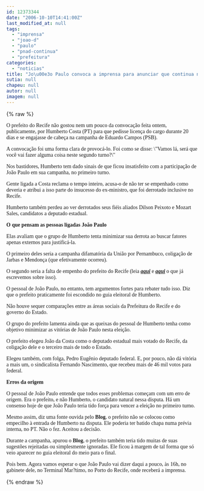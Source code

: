```yaml
---
id: 12373344
date: "2006-10-10T14:41:00Z"
last_modified_at: null
tags:
  - "imprensa"
  - "joao-d"
  - "paulo"
  - "pnad-continua"
  - "prefeitura"
categories:
  - "noticias"
title: "Jo\u00e3o Paulo convoca a imprensa para anunciar que continua na prefeitura"
sutia: null
chapeu: null
autor: null
imagem: null
---
```

{% raw %}
<p><P><FONT face=Verdana>O prefeito do Recife não gostou nem um pouco da convocação feita ontem, publicamente, por Humberto Costa (PT) para que pedisse licença do cargo durante 20 dias e se engajasse de cabeça na campanha de Eduardo Campos (PSB).</FONT></P></p>
<p><P><FONT face=Verdana>A convocação foi uma forma clara de provocá-lo. Foi como se disse: \"Vamos lá, será que você vai fazer alguma coisa neste segundo turno?\"</FONT></P></p>
<p><P><FONT face=Verdana>Nos bastidores, Humberto tem dado sinais de que ficou insatisfeito com a participação de João Paulo em sua campanha, no primeiro turno.</FONT></P></p>
<p><P><FONT face=Verdana>Gente ligada a Costa reclama o tempo inteiro, acusa-o de não ter se empenhado como deveria e atribui a isso parte do insucesso do ex-ministro, que foi derrotado inclusive no Recife.</FONT></P></p>
<p><P><FONT face=Verdana>Humberto também perdeu ao ver derrotados seus fiéis aliados Dilson Peixoto e Mozart Sales, candidatos a deputado estadual.</FONT></P></p>
<p><P><FONT face=Verdana><STRONG>O que pensam as pessoas ligadas João Paulo</STRONG></FONT></P></p>
<p><P><FONT face=Verdana>Elas avaliam que o grupo de Humberto tenta minimizar sua derrota ao buscar fatores apenas externos para justificá-la. </FONT></P></p>
<p><P><FONT face=Verdana>O primeiro deles seria a campanha difamatória da União por Pernambuco, coligação de Jarbas e Mendonça (que efetivamente ocorreu).</FONT></P></p>
<p><P><FONT face=Verdana>O segundo seria a falta de empenho do prefeito do Recife (leia <STRONG><EM><A href=\"https://jc3.uol.com.br/blogs/jc/2006/10/01/index.php#1989\" target=_blank>aqui</A></EM></STRONG> e <STRONG><EM><A href=\"https://jc3.uol.com.br/blogs/jc/2006/10/03/index.php#2058\" target=_blank>aqui</A></EM></STRONG> o que já escrevemos sobre isso).</FONT></P></p>
<p><P><FONT face=Verdana>O pessoal de João Paulo, no entanto, tem argumentos fortes para rebater tudo isso. Diz que o prefeito praticamente foi escondido no guia eleitoral de Humberto.</FONT></P></p>
<p><P><FONT face=Verdana>Não houve sequer comparações entre as áreas sociais da Prefeitura do Recife e do governo do Estado.</FONT></P></p>
<p><P><FONT face=Verdana>O grupo do prefeito lamenta ainda que as queixas do pessoal de Humberto tenha como objetivo minimizar as vitórias de João Paulo nesta eleição.</FONT></P></p>
<p><P><FONT face=Verdana>O prefeito elegeu João da Costa&nbsp;como o deputado estadual mais votado do Recife, da coligação dele e o terceiro mais de todo o Estado.</FONT></P></p>
<p><P><FONT face=Verdana>Elegeu também, com folga, Pedro Eugênio deputado federal. E, por pouco, não dá vitória a mais um, o sindicalista Fernando Nascimento, que recebeu mais de 46 mil votos para federal.</FONT></P></p>
<p><P><FONT face=Verdana><STRONG>Erros da origem</STRONG></FONT></P></p>
<p><P><FONT face=Verdana>O pessoal de João Paulo entende que todos esses problemas começam com um erro de origem. Era o prefeito, e não Humberto, o candidato natural nessa disputa. Há um consenso hoje de que João Paulo teria tido força para vencer a eleição no primeiro turno.</FONT></P></p>
<p><P><FONT face=Verdana>Mesmo assim, diz uma&nbsp;fonte ouvida pelo <STRONG>Blog</STRONG>, o prefeito não se colocou como empecilho à entrada de Humberto na disputa. Ele poderia ter batido chapa numa prévia interna, no PT. Não o fez. Aceitou a decisão.</FONT></P></p>
<p><P><FONT face=Verdana>Durante a campanha, apurou o <STRONG>Blog</STRONG>, o prefeito também teria tido muitas de suas sugestões rejeitadas ou simplesmente ignoradas. Ele ficou à margem de tal forma que só veio aparecer no guia eleitoral do meio para o final.</FONT></P></p>
<p><P><FONT face=Verdana>Pois bem. Agora vamos esperar o que João Paulo vai dizer daqui a pouco, às 16h, no gabinete dele, no Terminal Mar?timo, no Porto do Recife, onde receberá a imprensa.</FONT></P> </p>
{% endraw %}